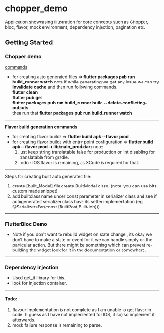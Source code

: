 # chopper_demo

Application showcasing illustration for core concepts such as Chopper, bloc, flavor, mock
environment, dependency injection, pagination etc.

## Getting Started

### Chopper demo

<ins>commands</ins>
- for creating auto generated files => **flutter packages pub run build_runner watch**
note if while generating we get any issue we can try **Invalidate cache** and then run following
 commands.</br>
 **flutter clean**</br>
 **flutter pub get**</br>
 **flutter packages pub run build_runner build --delete-conflicting-outputs**</br>
 then run that  **flutter packages pub run build_runner watch**

----------------------------------------------------------------------------------------
**Flavor build generation commands**
- for creating flavor builds => **flutter build apk --flavor prod**
- for creating flavor builds with entry point configuration => **flutter build apk --flavor prod -t
 lib/main_prod.dart**
 note:
  1.  just keep string translatable false for production or lint disabling for translatable
  from gradle.
  2. todo : IOS flavor is remaining, as XCode is required for that.
 ------------------------------------------------------------------------------------------

Steps for creating built auto generated file: 
1. create [built_Model] file create BuiltModel class. (note: you can use blts custom made snippet)
2. add builtclass name under const parameter in serializer class and see if autogenerated
 serializer class have its setter implementation (eg: @SerializersFor(const [BuiltPost,BuiltJob]))
 
 -------------------------------------------------------------------------------------------
 
 ### FlutterBloc Demo
 
 - Note if you don't want to rebuild widget on state change , its okay we don't have to make a
  state or event for it we can handle simply on the particular action. But there might be something
  which can prevent re-building the widget look for it in the documentation or somewhere.
   
 -------------------------------------------------------------------------------------------
 
  ### Dependency injection
  
  - Used get_it library for this. 
  - look for injection container.
  -------------------------------------------------------------------------------------------

#### Todo:
1. flavour implementation is not complete as I am unable to get flavor in code. (I guess as I
 have not implemented for IOS, it so) so implement it afterwards.
2. mock failure response is remaining to parse.